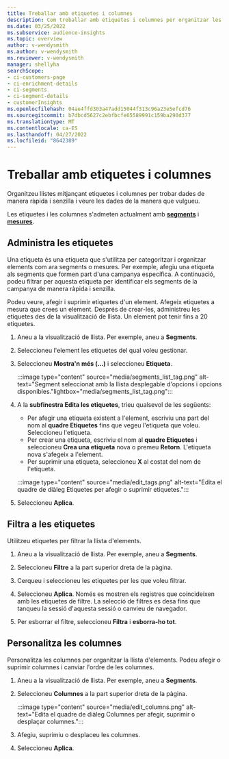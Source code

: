 ```yaml
---
title: Treballar amb etiquetes i columnes
description: Com treballar amb etiquetes i columnes per organitzar les visualitzacions de llista
ms.date: 03/25/2022
ms.subservice: audience-insights
ms.topic: overview
author: v-wendysmith
ms.author: v-wendysmith
ms.reviewer: v-wendysmith
manager: shellyha
searchScope:
- ci-customers-page
- ci-enrichment-details
- ci-segments
- ci-segment-details
- customerInsights
ms.openlocfilehash: 04ae4ffd303a47add15044f313c96a23e5efcd76
ms.sourcegitcommit: b7dbcd5627c2ebfbcfe65589991c159ba290d377
ms.translationtype: MT
ms.contentlocale: ca-ES
ms.lasthandoff: 04/27/2022
ms.locfileid: "8642389"
---
```

# <a name="work-with-tags-and-columns"></a>Treballar amb etiquetes i columnes

Organitzeu llistes mitjançant etiquetes i columnes per trobar dades de manera ràpida i senzilla i veure les dades de la manera que vulgueu.

Les etiquetes i les columnes s'admeten actualment amb **[segments](segments.md)** i **[mesures](measures.md)**.

## <a name="manage-tags"></a>Administra les etiquetes

Una etiqueta és una etiqueta que s'utilitza per categoritzar i organitzar elements com ara segments o mesures. Per exemple, afegiu una etiqueta als segments que formen part d'una campanya específica. A continuació, podeu filtrar per aquesta etiqueta per identificar els segments de la campanya de manera ràpida i senzilla.

Podeu veure, afegir i suprimir etiquetes d'un element. Afegeix etiquetes a mesura que crees un element. Després de crear-les, administreu les etiquetes des de la visualització de llista. Un element pot tenir fins a 20 etiquetes.

1. Aneu a la visualització de llista. Per exemple, aneu a **Segments**.

1. Seleccioneu l'element les etiquetes del qual voleu gestionar.

1. Seleccioneu **Mostra'n més (...)** i seleccioneu **Etiqueta**.

   :::image type="content" source="media/segments_list_tag.png" alt-text="Segment seleccionat amb la llista desplegable d'opcions i opcions disponibles."lightbox="media/segments_list_tag.png":::

1. A la **subfinestra Edita les etiquetes**, trieu qualsevol de les següents:

   - Per afegir una etiqueta existent a l'element, escriviu una part del nom al **quadre Etiquetes** fins que vegeu l'etiqueta que voleu. Seleccioneu l'etiqueta.
   - Per crear una etiqueta, escriviu el nom al **quadre Etiquetes** i seleccioneu **Crea una etiqueta** nova o premeu **Retorn**. L'etiqueta nova s'afegeix a l'element.
   - Per suprimir una etiqueta, seleccioneu **X** al costat del nom de l'etiqueta.

   :::image type="content" source="media/edit_tags.png" alt-text="Edita el quadre de diàleg Etiquetes per afegir o suprimir etiquetes.":::

1. Seleccioneu **Aplica**.

## <a name="filter-on-tags"></a>Filtra a les etiquetes

Utilitzeu etiquetes per filtrar la llista d'elements.

1. Aneu a la visualització de llista. Per exemple, aneu a **Segments**.

1. Seleccioneu **Filtre** a la part superior dreta de la pàgina.

1. Cerqueu i seleccioneu les etiquetes per les que voleu filtrar.

1. Seleccioneu **Aplica**. Només es mostren els registres que coincideixen amb les etiquetes de filtre. La selecció de filtres es desa fins que tanqueu la sessió d'aquesta sessió o canvieu de navegador.

1. Per esborrar el filtre, seleccioneu **Filtra** i **esborra-ho tot**.

## <a name="customize-columns"></a>Personalitza les columnes

Personalitza les columnes per organitzar la llista d'elements. Podeu afegir o suprimir columnes i canviar l'ordre de les columnes.

1. Aneu a la visualització de llista. Per exemple, aneu a **Segments**.

1. Seleccioneu **Columnes** a la part superior dreta de la pàgina.

   :::image type="content" source="media/edit_columns.png" alt-text="Edita el quadre de diàleg Columnes per afegir, suprimir o desplaçar columnes.":::

1. Afegiu, suprimiu o desplaceu les columnes.

1. Seleccioneu **Aplica**.
